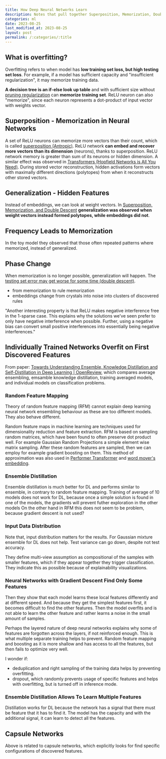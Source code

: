 ```yaml
---
title: How Deep Neural Networks Learn
description: Notes that pull together Superposition, Memorization, Double Descent, Ensembling to get insights.
categories: ml
date: 2023-08-25
last_modified_at: 2023-08-25
layout: post
permalink: /:categories/:title
---
```


## What is overfitting?

Overfitting refers to when model has **low training set loss, but high testing set loss**.
For example, if a model has sufficient capacity and "insufficient regularization", it may memorize training data.

**A decision tree is an if-else look up table** and with sufficient size without [pruning regularization](/ml/Neural-Network-Pruning-Explained) can **memorize training set**.
ReLU neuron can also "memorize", since each neuron represents a dot-product of input vector with weights vector.

## Superposition - Memorization in Neural Networks

A set of ReLU neurons can memorize more vectors than their count, which is called [superposition (Antropic)](https://transformer-circuits.pub/2022/toy_model/index.html).
ReLU network **can embed and recover more vectors than its dimension** (neurons), thanks to superposition.
ReLU network memory is greater than sum of its neurons or hidden dimension.
A similar effect was observed in [Transformers (Hopfield Networks is All You Need)](https://ml-jku.github.io/hopfield-layers/).
During stored vector reconstruction, hidden activations form vectors with maximally different directions (polytopes) from when it reconstructs other stored vectors.


## Generalization - Hidden Features
Instead of embeddings, we can look at weight vectors.
In [Superposition, Memorization, and Double Descent](https://transformer-circuits.pub/2023/toy-double-descent/index.html)
**generalization was observed when weight vectors instead formed polytopes, while embeddings did not**.

## Frequency Leads to Memorization
In the toy model they observed that those often repeated patterns where memorized, instead of generalized.

## Phase Change
When memorization is no longer possible, generalization will happen.
The [testing set error may get worse for some time (double descent)](/ml/double-descent-contrary-to-bias-variance-trade-off).

- from memorization to rule memorization
- embeddings change from crystals into noise into clusters of discovered rules

"Another interesting property is that ReLU makes negative interference free in the 1-sparse case. This explains why the solutions we've seen prefer to only have negative interference when possible. Further, using a negative bias can convert small positive interferences into essentially being negative interferences."



## Individually Trained Networks Overfit on First Discovered Features

From paper: [Towards Understanding Ensemble, Knowledge Distillation and Self-Distillation in Deep Learning | OpenReview](https://openreview.net/forum?id=Uuf2q9TfXGA),
which compares average ensembling, emsamble knowledge distillation, training averaged models, and individual models on classification problems.


### Random Feature Mapping
Theory of random feature mapping (RFM) cannot explain deep learning neural network ensembling behaviour as these are too different models. They also behave different.

Random feature maps in machine learning are techniques used for dimensionality reduction and feature extraction.
RFM is based on sampling random matrices, which have been found to often preserve dot product well.
For example Gaussian Random Projections a simple element wise matrix sampling.
After these random features are sampled, then we can employ for example gradient boosting on them.
This method of approximation was also used in [Performer Transformer](/ml/Performers-FAVOR+-Faster-Transformer-Attention) and [word mover's embedding](/ml/Word-Movers-Embedding-Cheap-WMD-For-Documents).


### Ensemble Distillation
Ensemble distillation is much better for DL and performs similar to ensemble, in contrary to random feature mapping.
Training of average of 10 models does not work for DL, because once a simple solution is found in one of the models, the gradients will prevent futher exploration in the other models
On the other hand in RFM this does not seem to be problem, because gradient descent is not used?


### Input Data Distribution
Note that, input distribution matters for the results.
For Gaussian mixture ensemble for DL does not help.
Test variance can go down, despite not test accuracy.

They define multi-view assumption as compositional of the samples with smaller features, which if they appear together they trigger classification.
They indicate this as possible because of explainability visualizations.


### Neural Networks with Gradient Descent Find Only Some Features
Then they show that each model learns these local features differently and at different speed.
And because they get the simplest features first, it becomes difficult to find the other features.
Then the model overfits and is not able to learn the other feature and rather learns a noise in the small amount of samples.

Perhaps the layered nature of deep neural networks explains why some of features are forgotten across the layers, if not reinforced enough.
This is what multiple separate training helps to prevent.
Random feature mapping and boosting as it is more shallow and has access to all the features, but then fails to optimize very well.

I wonder if:
- deduplication and right sampling of the training data helps by preventing overfitting.
- dropout, which randomly prevents usage of specific features and helps with overfitting, but is turned off in inference mode.


### Ensemble Distillation Allows To Learn Multiple Features
Distillation works for DL because the network has a signal that there must be feature that it has to find it.
The model has the capacity and with the additional signal, it can learn to detect all the features.


## Capsule Networks
Above is related to capsule networks, which explicitly looks for find specific configurations of discovered features.


